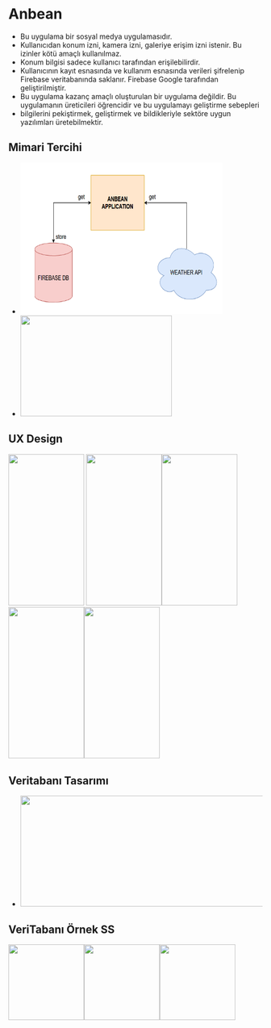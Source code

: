 # Anbean
 
 - Bu uygulama bir sosyal medya uygulamasıdır.
 - Kullanıcıdan konum izni, kamera izni, galeriye erişim izni istenir. Bu izinler kötü amaçlı kullanılmaz.
 - Konum bilgisi sadece kullanıcı tarafından erişilebilirdir.
 - Kullanıcının kayıt esnasında ve kullanım esnasında verileri şifrelenip Firebase veritabanında saklanır. Firebase Google tarafından geliştirilmiştir.
 - Bu uygulama kazanç amaçlı oluşturulan bir uygulama değildir. Bu uygulamanın üreticileri öğrencidir ve bu uygulamayı geliştirme sebepleri
 - bilgilerini pekiştirmek, geliştirmek ve bildikleriyle sektöre uygun yazılımları üretebilmektir.
## Mimari Tercihi
- <img src="readme_docs/anbean-mimari.png" width=400 height=300>
- <img src="https://user-images.githubusercontent.com/96066271/209738374-430f7905-5cbd-4894-bccf-3addf2945964.png" width=300 height=200>
## UX Design
<img src="https://user-images.githubusercontent.com/96066271/209738520-271e8f42-e1ec-4079-9aa9-7e62938f5307.png" width=150 height=300> <img src="https://user-images.githubusercontent.com/96066271/209738528-86c50ddc-0b6b-4a73-a905-37a7dce908df.png" width=150 height=300><img src="https://user-images.githubusercontent.com/96066271/209738544-0d294bab-086e-4737-8778-8b483f51fd05.png" width=150 height=300><img src="https://user-images.githubusercontent.com/96066271/209738567-005c6a6c-1930-4e81-bca7-6be233f04069.png" width=150 height=300><img src="https://user-images.githubusercontent.com/96066271/209738581-a21bce1a-631a-404b-b727-916a503e8e66.png" width=150 height=300>
 ## Veritabanı Tasarımı 
 - <img src="https://user-images.githubusercontent.com/96066271/209739010-f64bac22-369d-40ba-8e17-f2ab288435ef.png" width=600 height=220>
 ## VeriTabanı Örnek SS
 <img src="https://user-images.githubusercontent.com/96066271/209739166-2889543f-d9bb-499a-9347-ef5cb6d26413.png" width=150 height=150><img src="https://user-images.githubusercontent.com/96066271/209739211-b086ad65-e4fd-4ba5-b07d-911450a36ddd.png" width=150 height=150><img src="https://user-images.githubusercontent.com/96066271/209739246-c3991440-9ea1-4877-a9de-d1fc1f2af5a0.png" width=150 height=150>










